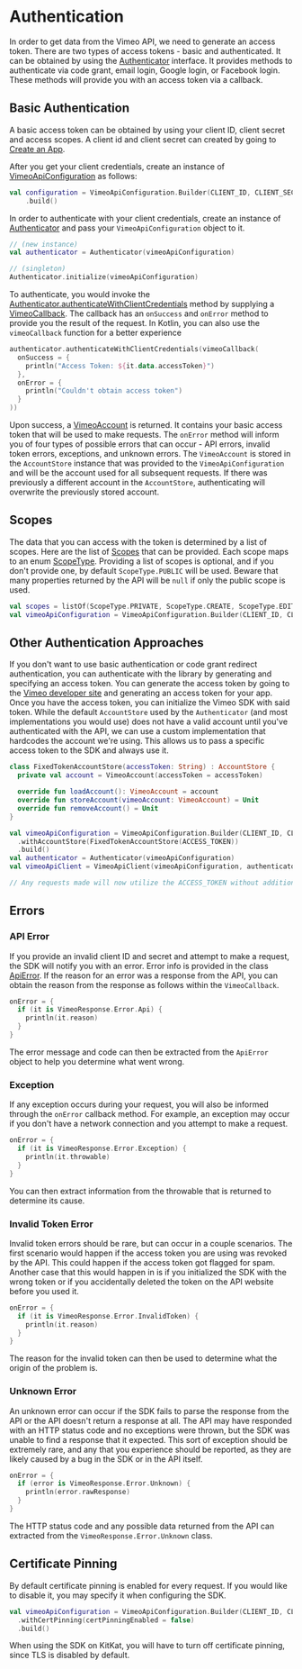 # Authentication

In order to get data from the Vimeo API, we need to generate an access token. There are two types of access tokens - basic and authenticated. It can be obtained by using the [Authenticator](./src/main/java/com/vimeo/networking2/Authenticator.kt) interface. It provides methods to authenticate via code grant, email login, Google login, or Facebook login. These methods will provide you with an access token via a callback.

## Basic Authentication

A basic access token can be obtained by using your client ID, client secret and access scopes. A client id and client secret can created by going to [Create an App](https://developer.vimeo.com/).

After you get your client credentials, create an instance of [VimeoApiConfiguration](../api-core/src/main/java/com/vimeo/networking2/config/VimeoApiConfiguration.kt) as  follows:

```kotlin
val configuration = VimeoApiConfiguration.Builder(CLIENT_ID, CLIENT_SECRET, listOf(ScopeType.PUBLIC, ScopeType.PRIVATE))
    .build()
```

In order to authenticate with your client credentials, create an instance of [Authenticator](../auth/src/main/java/com/vimeo/networking2/Authenticator.kt) and pass your `VimeoApiConfiguration` object to it.

```kotlin
// (new instance)
val authenticator = Authenticator(vimeoApiConfiguration)

// (singleton)
Authenticator.initialize(vimeoApiConfiguration)
```

To authenticate, you would invoke the [Authenticator.authenticateWithClientCredentials](../auth/src/main/java/com/vimeo/networking2/Authenticator.kt#L116) method by supplying a [VimeoCallback](../api-core/src/main/java/com/vimeo/networking2/VimeoCallback.kt). The callback has an `onSuccess` and `onError` method to provide you the result of the request.  In Kotlin, you can also use the `vimeoCallback` function for a better experience

```kotlin
authenticator.authenticateWithClientCredentials(vimeoCallback(
  onSuccess = {
    println("Access Token: ${it.data.accessToken}")
  },
  onError = {
    println("Couldn't obtain access token")
  }
))
```

Upon success, a [VimeoAccount](../models/src/main/java/com/vimeo/networking2/VimeoAccount.kt) is returned. It contains your basic access token that will be used to make requests. The `onError` method will inform you of four types of possible errors that can occur - API errors, invalid token errors, exceptions, and unknown errors.  The `VimeoAccount` is stored in the `AccountStore` instance that was provided to the `VimeoApiConfiguration` and will be the account used for all subsequent requests. If there was previously a different account in the `AccountStore`, authenticating will overwrite the previously stored account.

## Scopes

The data that you can access with the token is determined by a list of scopes. Here are the list of [Scopes](https://developer.vimeo.com/api/authentication#table-1) that can be provided. Each scope maps to an enum [ScopeType](../api-core/src/main/java/com/vimeo/networking2/ScopeType.kt). Providing a list of scopes is optional, and if you don't provide one, by default `ScopeType.PUBLIC` will be used.  Beware that many properties returned by the API will be `null` if only the public scope is used.

```kotlin
val scopes = listOf(ScopeType.PRIVATE, ScopeType.CREATE, ScopeType.EDIT)
val vimeoApiConfiguration = VimeoApiConfiguration.Builder(CLIENT_ID, CLIENT_SECRET, scopes).build()
```

## Other Authentication Approaches

If you don't want to use basic authentication or code grant redirect authentication, you can authenticate with the library by generating and specifying an access token. You can generate the access token by going to the [Vimeo developer site](https://developer.vimeo.com/apps) and generating an access token for your app. Once you have the access token, you can initialize the Vimeo SDK with said token. While the default `AccountStore` used by the `Authenticator` (and most implementations you would use) does not have a valid account until you've authenticated with the API, we can use a custom implementation that hardcodes the account we're using. This allows us to pass a specific access token to the SDK and always use it.

```kotlin
class FixedTokenAccountStore(accessToken: String) : AccountStore {
  private val account = VimeoAccount(accessToken = accessToken)

  override fun loadAccount(): VimeoAccount = account
  override fun storeAccount(vimeoAccount: VimeoAccount) = Unit
  override fun removeAccount() = Unit
}

val vimeoApiConfiguration = VimeoApiConfiguration.Builder(CLIENT_ID, CLIENT_SECRET, listOf(ScopeType.PUBLIC))
  .withAccountStore(FixedTokenAccountStore(ACCESS_TOKEN))
  .build()
val authenticator = Authenticator(vimeoApiConfiguration)
val vimeoApiClient = VimeoApiClient(vimeoApiConfiguration, authenticator)

// Any requests made will now utilize the ACCESS_TOKEN without additional log in.
```

## Errors

### API Error

If you provide an invalid client ID and secret and attempt to make a request, the SDK will notify you with an error. Error info is provided in the class [ApiError](../models/src/main/java/com/vimeo/networking2/ApiError.kt). If the reason for an error was a response from the API, you can obtain the reason from the response as follows within the `VimeoCallback`.

```kotlin
onError = {
  if (it is VimeoResponse.Error.Api) {
    println(it.reason)
  }
}
```

The error message and code can then be extracted from the `ApiError` object to help you determine what went wrong.

### Exception

If any exception occurs during your request, you will also be informed through the `onError` callback method. For example, an exception may occur if you don't have a network connection and you attempt to make a request.


```kotlin
onError = {
  if (it is VimeoResponse.Error.Exception) {
    println(it.throwable)
  }
}
```

You can then extract information from the throwable that is returned to determine its cause.

### Invalid Token Error

Invalid token errors should be rare, but can occur in a couple scenarios. The first scenario would happen if the access token you are using was revoked by the API. This could happen if the access token got flagged for spam. Another case that this would happen in is if you initialized the SDK with the wrong token or if you accidentally deleted the token on the API website before you used it.

```kotlin
onError = {
  if (it is VimeoResponse.Error.InvalidToken) {
    println(it.reason)
  }
}
```

The reason for the invalid token can then be used to determine what the origin of the problem is.

### Unknown Error

An unknown error can occur if the SDK fails to parse the response from the API or the API doesn't return a response at all. The API may have responded with an HTTP status code and no exceptions were thrown, but the SDK was unable to find a response that it expected. This sort of exception should be extremely rare, and any that you experience should be reported, as they are likely caused by a bug in the SDK or in the API itself.

```kotlin
onError = {
  if (error is VimeoResponse.Error.Unknown) {
    println(error.rawResponse)
  }
}
```

The HTTP status code and any possible data returned from the API can extracted from the `VimeoResponse.Error.Unknown` class.


## Certificate Pinning

By default certificate pinning is enabled for every request. If you would like to disable it, you may specify it when configuring the SDK.

```kotlin
val vimeoApiConfiguration = VimeoApiConfiguration.Builder(CLIENT_ID, CLIENT_SECRET, scopes)
  .withCertPinning(certPinningEnabled = false)
  .build()
```

When using the SDK on KitKat, you will have to turn off certificate pinning, since TLS is disabled by default.

